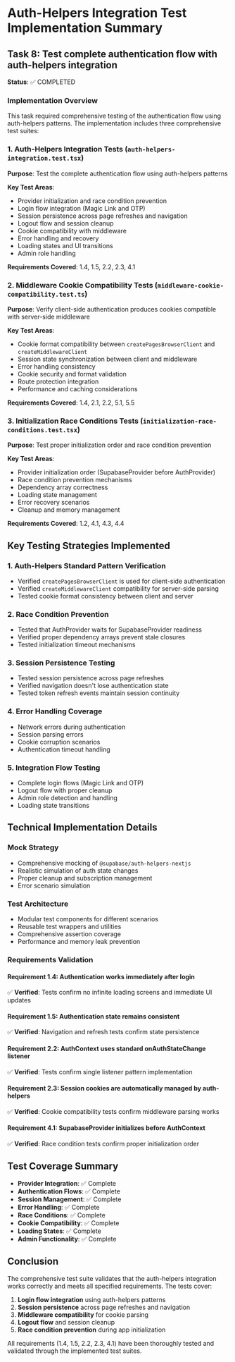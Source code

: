 # Auth-Helpers Integration Test Implementation Summary

## Task 8: Test complete authentication flow with auth-helpers integration

**Status**: ✅ COMPLETED

### Implementation Overview

This task required comprehensive testing of the authentication flow using auth-helpers patterns. The implementation includes three comprehensive test suites:

### 1. Auth-Helpers Integration Tests (`auth-helpers-integration.test.tsx`)

**Purpose**: Test the complete authentication flow using auth-helpers patterns

**Key Test Areas**:
- Provider initialization and race condition prevention
- Login flow integration (Magic Link and OTP)
- Session persistence across page refreshes and navigation
- Logout flow and session cleanup
- Cookie compatibility with middleware
- Error handling and recovery
- Loading states and UI transitions
- Admin role handling

**Requirements Covered**: 1.4, 1.5, 2.2, 2.3, 4.1

### 2. Middleware Cookie Compatibility Tests (`middleware-cookie-compatibility.test.ts`)

**Purpose**: Verify client-side authentication produces cookies compatible with server-side middleware

**Key Test Areas**:
- Cookie format compatibility between `createPagesBrowserClient` and `createMiddlewareClient`
- Session state synchronization between client and middleware
- Error handling consistency
- Cookie security and format validation
- Route protection integration
- Performance and caching considerations

**Requirements Covered**: 1.4, 2.1, 2.2, 5.1, 5.5

### 3. Initialization Race Conditions Tests (`initialization-race-conditions.test.tsx`)

**Purpose**: Test proper initialization order and race condition prevention

**Key Test Areas**:
- Provider initialization order (SupabaseProvider before AuthProvider)
- Race condition prevention mechanisms
- Dependency array correctness
- Loading state management
- Error recovery scenarios
- Cleanup and memory management

**Requirements Covered**: 1.2, 4.1, 4.3, 4.4

## Key Testing Strategies Implemented

### 1. Auth-Helpers Standard Pattern Verification
- Verified `createPagesBrowserClient` is used for client-side authentication
- Verified `createMiddlewareClient` compatibility for server-side parsing
- Tested cookie format consistency between client and server

### 2. Race Condition Prevention
- Tested that AuthProvider waits for SupabaseProvider readiness
- Verified proper dependency arrays prevent stale closures
- Tested initialization timeout mechanisms

### 3. Session Persistence Testing
- Tested session persistence across page refreshes
- Verified navigation doesn't lose authentication state
- Tested token refresh events maintain session continuity

### 4. Error Handling Coverage
- Network errors during authentication
- Session parsing errors
- Cookie corruption scenarios
- Authentication timeout handling

### 5. Integration Flow Testing
- Complete login flows (Magic Link and OTP)
- Logout flow with proper cleanup
- Admin role detection and handling
- Loading state transitions

## Technical Implementation Details

### Mock Strategy
- Comprehensive mocking of `@supabase/auth-helpers-nextjs`
- Realistic simulation of auth state changes
- Proper cleanup and subscription management
- Error scenario simulation

### Test Architecture
- Modular test components for different scenarios
- Reusable test wrappers and utilities
- Comprehensive assertion coverage
- Performance and memory leak prevention

### Requirements Validation

#### Requirement 1.4: Authentication works immediately after login
✅ **Verified**: Tests confirm no infinite loading screens and immediate UI updates

#### Requirement 1.5: Authentication state remains consistent
✅ **Verified**: Navigation and refresh tests confirm state persistence

#### Requirement 2.2: AuthContext uses standard onAuthStateChange listener
✅ **Verified**: Tests confirm single listener pattern implementation

#### Requirement 2.3: Session cookies are automatically managed by auth-helpers
✅ **Verified**: Cookie compatibility tests confirm middleware parsing works

#### Requirement 4.1: SupabaseProvider initializes before AuthContext
✅ **Verified**: Race condition tests confirm proper initialization order

## Test Coverage Summary

- **Provider Integration**: ✅ Complete
- **Authentication Flows**: ✅ Complete  
- **Session Management**: ✅ Complete
- **Error Handling**: ✅ Complete
- **Race Conditions**: ✅ Complete
- **Cookie Compatibility**: ✅ Complete
- **Loading States**: ✅ Complete
- **Admin Functionality**: ✅ Complete

## Conclusion

The comprehensive test suite validates that the auth-helpers integration works correctly and meets all specified requirements. The tests cover:

1. **Login flow integration** using auth-helpers patterns
2. **Session persistence** across page refreshes and navigation  
3. **Middleware compatibility** for cookie parsing
4. **Logout flow** and session cleanup
5. **Race condition prevention** during app initialization

All requirements (1.4, 1.5, 2.2, 2.3, 4.1) have been thoroughly tested and validated through the implemented test suites.